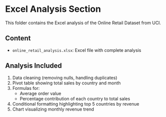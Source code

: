 # Excel Analysis Section

This folder contains the Excel analysis of the Online Retail Dataset from UCI.

## Content

- `online_retail_analysis.xlsx`: Excel file with complete analysis

## Analysis Included

1. Data cleaning (removing nulls, handling duplicates)
2. Pivot table showing total sales by country and month
3. Formulas for:
   - Average order value
   - Percentage contribution of each country to total sales
4. Conditional formatting highlighting top 5 countries by revenue
5. Chart visualizing monthly revenue trend
